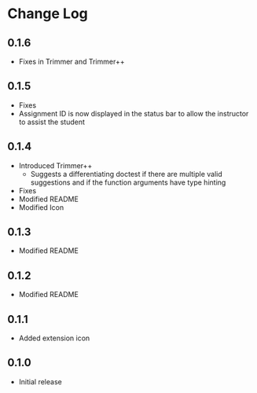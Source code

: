 # Change Log

## 0.1.6
- Fixes in Trimmer and Trimmer++

## 0.1.5

- Fixes
- Assignment ID is now displayed in the status bar to allow the instructor to assist the student

## 0.1.4

- Introduced Trimmer++
    - Suggests a differentiating doctest if there are multiple valid suggestions and if the function arguments have type hinting
- Fixes
- Modified README
- Modified Icon

## 0.1.3

- Modified README

## 0.1.2

- Modified README

## 0.1.1

- Added extension icon

## 0.1.0

- Initial release
